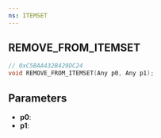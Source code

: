 ```yaml
---
ns: ITEMSET
---
```

## REMOVE_FROM_ITEMSET

```c
// 0xC5BAA432B429DC24
void REMOVE_FROM_ITEMSET(Any p0, Any p1);
```

## Parameters
* **p0**:
* **p1**:
